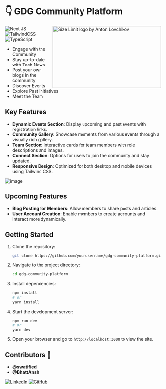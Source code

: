 # 👇 GDG Community Platform

<img src="https://i.ibb.co/0sv8Yh2/image.png" align="right"
     alt="Size Limit logo by Anton Lovchikov" width="350" height="200">

![Next JS](https://img.shields.io/badge/Next-black?style=for-the-badge&logo=next.js&logoColor=white)
![TailwindCSS](https://img.shields.io/badge/tailwindcss-%2338B2AC.svg?style=for-the-badge&logo=tailwind-css&logoColor=white)
![TypeScript](https://img.shields.io/badge/typescript-%23007ACC.svg?style=for-the-badge&logo=typescript&logoColor=white)


- Engage with the Community
- Stay up-to-date with Tech News
- Post your own blogs in the community
- Discover Events
- Explore Past Initiatives
- Meet the Team

## Key Features

- **Dynamic Events Section**: Display upcoming and past events with registration links.
- **Community Gallery**: Showcase moments from various events through a visually rich gallery.
- **Team Section**: Interactive cards for team members with role descriptions and images.
- **Connect Section**: Options for users to join the community and stay updated.
- **Responsive Design**: Optimized for both desktop and mobile devices using Tailwind CSS.

![image](https://github.com/user-attachments/assets/60f87791-7a91-4e6f-a9fa-c9784912b87c)

## Upcoming Features

- **Blog Posting for Members**: Allow members to share posts and articles.
- **User Account Creation**: Enable members to create accounts and interact more dynamically.


## Getting Started

1. Clone the repository:

   ```bash
   git clone https://github.com/yourusername/gdg-community-platform.git
   ```

2. Navigate to the project directory:

   ```bash
   cd gdg-community-platform
   ```

3. Install dependencies:

   ```bash
   npm install
   # or
   yarn install
   ```

4. Start the development server:

   ```bash
   npm run dev
   # or
   yarn dev
   ```

5. Open your browser and go to `http://localhost:3000` to view the site.


## Contributors 👥

- **@swatified**
- **@BhattAnsh**

[![LinkedIn](https://img.shields.io/badge/LinkedIn-0A66C2.svg?style=for-the-badge&logo=LinkedIn&logoColor=white)](https://www.linkedin.com/in/dev-swati/)
[![GitHub](https://img.shields.io/badge/GitHub-100000?style=for-the-badge&logo=github&logoColor=white)](https://github.com/swatified)
